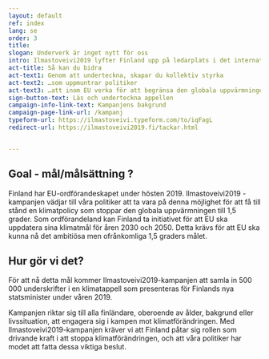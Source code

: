```yaml
---
layout: default
ref: index
lang: se
order: 3
title:
slogan: Underverk är inget nytt för oss
intro: Ilmastoveivi2019 lyfter Finland upp på ledarplats i det internationella klimatarbetet. Klimatkampen är igång, är du med?
act-title: Så kan du bidra
act-text1: Genom att underteckna, skapar du kollektiv styrka
act-text2: …som uppmuntrar politiker
act-text3: …att inom EU verka för att begränsa den globala uppvärmningen till 1,5 grader.
sign-button-text: Läs och underteckna appellen
campaign-info-link-text: Kampanjens bakgrund
campaign-page-link-url: /kampanj
typeform-url: https://ilmastoveivi.typeform.com/to/iqFagL
redirect-url: https://ilmastoveivi2019.fi/tackar.html


---
```


## Goal - mål/målsättning ?

Finland har EU-ordförandeskapet under hösten 2019. Ilmastoveivi2019 -kampanjen vädjar till våra politiker att ta vara på denna möjlighet för att få till stånd en klimatpolicy som stoppar den globala uppvärmningen till 1,5 grader.  Som ordförandeland kan Finland ta initiativet för att EU ska uppdatera sina klimatmål för åren 2030 och 2050. Detta krävs för att EU ska kunna nå det ambitiösa men ofrånkomliga 1,5 graders målet.


## Hur gör vi det?

För att nå detta mål kommer Ilmastoveivi2019-kampanjen att samla in 500 000 underskrifter i en klimatappell som presenteras för Finlands nya statsminister under våren 2019.

Kampanjen riktar sig till alla finländare, oberoende av ålder, bakgrund eller livssituation, att engagera sig i kampen mot klimatförändringen.  Med Ilmastoveivi2019-kampanjen kräver vi att Finland påtar sig rollen som drivande kraft i att stoppa klimatförändringen, och att våra politiker har modet att fatta dessa viktiga beslut.
